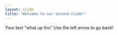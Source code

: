 ```yaml
---
layout: slide
title: "Welcome to our second slide!"
---
```

Your text "what up tho"
Use the left arrow to go back!
